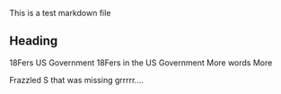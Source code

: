 This is a test markdown file

## Heading
18Fers
US Government
18Fers in the US Government
More words
More

Frazzled
S that was missing
grrrrr....
